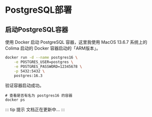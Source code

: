 # PostgreSQL部署

## 启动PostgreSQL容器

使用 Docker 启动 PostgreSQL 容器，这里我使用 MacOS 13.6.7 系统上的 Colima 启动的 Docker 容器启动的「ARM版本」。

```sh
docker run -d --name postgres16 \
    -e POSTGRES_USER=postgres \
    -e POSTGRES_PASSWORD=12345678 \
    -p 5432:5432 \
    postgres:16.3
```

验证容器启动成功。

```shell
# 查看是否有名为 postgres16 的容器
docker ps
```

::: tip 提示
文档正在更新中...
:::
